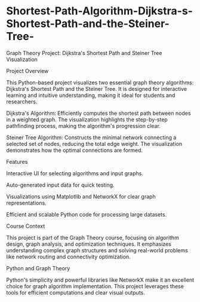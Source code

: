 # Shortest-Path-Algorithm-Dijkstra-s-Shortest-Path-and-the-Steiner-Tree-
Graph Theory Project: Dijkstra's Shortest Path and Steiner Tree Visualization

Project Overview

This Python-based project visualizes two essential graph theory algorithms: Dijkstra's Shortest Path and the Steiner Tree. It is designed for interactive learning and intuitive understanding, making it ideal for students and researchers.

Dijkstra's Algorithm: Efficiently computes the shortest path between nodes in a weighted graph. The visualization highlights the step-by-step pathfinding process, making the algorithm's progression clear.

Steiner Tree Algorithm: Constructs the minimal network connecting a selected set of nodes, reducing the total edge weight. The visualization demonstrates how the optimal connections are formed.

Features

Interactive UI for selecting algorithms and input graphs.

Auto-generated input data for quick testing.

Visualizations using Matplotlib and NetworkX for clear graph representations.

Efficient and scalable Python code for processing large datasets.

Course Context

This project is part of the Graph Theory course, focusing on algorithm design, graph analysis, and optimization techniques. It emphasizes understanding complex graph structures and solving real-world problems like network routing and connectivity optimization.

Python and Graph Theory

Python's simplicity and powerful libraries like NetworkX make it an excellent choice for graph algorithm implementation. This project leverages these tools for efficient computations and clear visual outputs.
